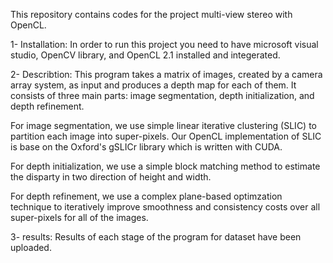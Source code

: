 This repository contains codes for the project multi-view stereo with OpenCL.

1- Installation:
In order to run this project you need to have microsoft visual studio, OpenCV library, and OpenCL 2.1 installed and integerated.

2- Describtion:
This program takes a matrix of images, created by a camera array system, as input and produces a depth map for each of them. It consists of three main parts: image segmentation, depth initialization, and depth refinement.

For image segmentation, we use simple linear iterative clustering (SLIC) to partition each image into super-pixels. Our OpenCL implementation of SLIC is base on the Oxford's gSLICr library which is written with CUDA.

For depth initialization, we use a simple block matching method to estimate the disparty in two direction of height and width.

For depth refinement, we use a complex plane-based optimzation technique to iteratively improve smoothness and consistency costs over all super-pixels for all of the images.

3- results:
Results of each stage of the program for dataset have been uploaded.   
 
